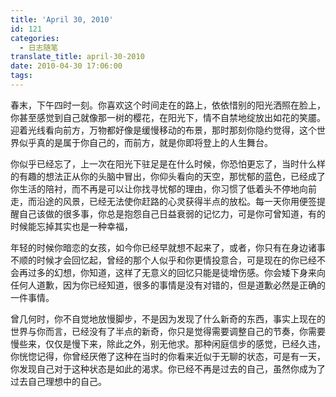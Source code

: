 ```yaml
---
title: 'April 30, 2010'
id: 121
categories:
  - 日志随笔
translate_title: april-30-2010
date: 2010-04-30 17:06:00
tags:
---
```


春末，下午四时一刻。你喜欢这个时间走在的路上，依依惜别的阳光洒照在脸上，你甚至感觉到自己就像那一树的樱花，在阳光下，情不自禁地绽放出如花的笑靥。迎着光线看向前方，万物都好像是缓慢移动的布景，那时那刻你隐约觉得，这个世界似乎真的是属于你自己的，而前方，就是你即将登上的人生舞台。

你似乎已经忘了，上一次在阳光下驻足是在什么时候，你恐怕更忘了，当时什么样的有趣的想法正从你的头脑中冒出，你仰头看向的天空，那忧郁的蓝色，已经成了你生活的陪衬，而不再是可以让你找寻忧郁的理由，你习惯了低着头不停地向前走，而沿途的风景，已经无法使你赶路的心灵获得半点的放松。每一天你用便签提醒自己该做的很多事，你总是抱怨自己日益衰弱的记忆力，可是你可曾知道，有的时候能忘掉其实也是一种幸福，

年轻的时候你暗恋的女孩，如今你已经早就想不起来了，或者，你只有在身边诸事不顺的时候才会回忆起，曾经的那个人似乎和你更情投意合，可是现在的你已经不会再过多的幻想，你知道，这样了无意义的回忆只能是徒增伤感。你会矮下身来向任何人道歉，因为你已经知道，很多的事情是没有对错的，但是道歉必然是正确的一件事情。

曾几何时，你不自觉地放慢脚步，不是因为发现了什么新奇的东西，事实上现在的世界与你而言，已经没有了半点的新奇，你只是觉得需要调整自己的节奏，你需要慢些来，仅仅是慢下来，除此之外，别无他求。那种闲庭信步的感觉，已经久违，你恍惚记得，你曾经厌倦了这种在当时的你看来近似于无聊的状态，可是有一天，你发现自己对于这种状态是如此的渴求。你已经不再是过去的自己，虽然你成为了过去自己理想中的自己。